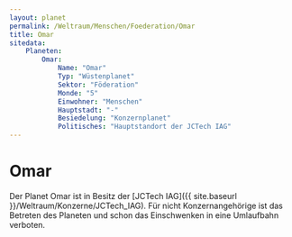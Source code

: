 ```yaml
---
layout: planet
permalink: /Weltraum/Menschen/Foederation/Omar
title: Omar
sitedata:
    Planeten:
        Omar:
            Name: "Omar"
            Typ: "Wüstenplanet"
            Sektor: "Föderation"
            Monde: "5"
            Einwohner: "Menschen"
            Hauptstadt: "-"
            Besiedelung: "Konzernplanet"
            Politisches: "Hauptstandort der JCTech IAG"
---
```


# Omar

Der Planet Omar ist in Besitz der [JCTech IAG]({{ site.baseurl }}/Weltraum/Konzerne/JCTech_IAG). Für nicht Konzernangehörige ist das Betreten des Planeten und schon das Einschwenken in eine Umlaufbahn verboten.
